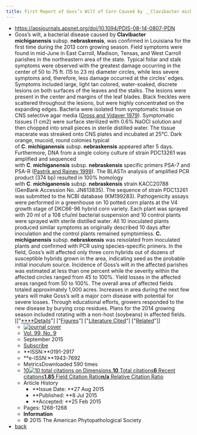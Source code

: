 ```yaml
---
title: First Report of Goss’s Wilt of Corn Caused by __Clavibacter michiganensis__ subsp. __nebraskensis__ in Louisiana
---
```


- https://apsjournals.apsnet.org/doi/10.1094/PDIS-08-14-0807-PDN
- Goss’s wilt, a bacterial disease caused by __Clavibacter michiganensis__ subsp. __nebraskensis__, was confirmed in Louisiana for the first time during the 2013 corn growing season. Field symptoms were found in mid-June in East Carroll, Madison, Tensas, and West Carroll parishes in the northeastern area of the state. Typical foliar and stalk symptoms were observed with the greatest damage occurring in the center of 50 to 75 ft. (15 to 23 m) diameter circles, while less severe symptoms and, therefore, less damage occurred at the circles’ edges. Symptoms included large, light tan colored, water-soaked, discrete lesions on both surfaces of the leaves and the stalks. The lesions were present in the center and margins of the leaf blades. Black freckles were scattered throughout the lesions, but were highly concentrated on the expanding edges. Bacteria were isolated from symptomatic tissue on CNS selective agar media ([Gross and Vidaver 1979](https://apsjournals.apsnet.org/doi/10.1094/PDIS-08-14-0807-PDN#b1)). Symptomatic tissues (1 cm2) were surface sterilized with 0.6% NaOCl solution and then chopped into small pieces in sterile distilled water. The tissue macerate was streaked onto CNS plates and incubated at 25°C. Dark orange, mucoid, round colonies typical of __C__. __michiganensis__ subsp. __nebraskensis__ appeared after 5 days. Furthermore, DNA from a single colony culture of strain PDC13261 was amplified and sequenced with __C__. __michiganensis__ subsp. __nebraskensis__ specific primers PSA-7 and PSA-R ([Pastrik and Rainey 1999](https://apsjournals.apsnet.org/doi/10.1094/PDIS-08-14-0807-PDN#b2)). The BLASTn analysis of amplified PCR product (374 bp) resulted in 100% homology with __C__. __michiganensis__ subsp. __nebraskensis__ strain KACC20788 (GenBank Accession No. JN613835). The sequence of strain PDC13261 was submitted to the NCBI database (KM199283). Pathogenicity assays were performed in a greenhouse on 10 potted corn plants at the V4 growth stage of DKC66-96 hybrid corn variety. Each plant was sprayed with 20 ml of a 108 cfu/ml bacterial suspension and 10 control plants were sprayed with sterile distilled water. All 10 inoculated plants produced similar symptoms as originally described 10 days after inoculation and the control plants remained symptomless. __C. michiganensis__ subsp. __nebraskensis__ was reisolated from inoculated plants and confirmed with PCR using species-specific primers. In the field, Goss’s wilt affected only three corn hybrids out of dozens of susceptible hybrids grown in the area, indicating seed as the probable initial inoculum source. Incidence of Goss’s wilt in the affected parishes was estimated at less than one percent while the severity within the affected circles ranged from 45 to 100%. Yield losses in the affected areas ranged from 50 to 100%. The overall area of affected fields totaled approximately 1,000 acres. Increases in area during the next few years will make Goss’s wilt a major corn disease with potential for severe losses. Through educational efforts, growers responded to the new disease by burying crop residues. Plans for the 2014 growing season included rotating with a non-host (soybeans) in affected fields.[["[****Details](https://apsjournals.apsnet.org/doi/10.1094/PDIS-08-14-0807-PDN#pane-pcw-details)"] ["[Figures](https://apsjournals.apsnet.org/doi/10.1094/PDIS-08-14-0807-PDN#pane-pcw-figures)"] ["[Literature Cited](https://apsjournals.apsnet.org/doi/10.1094/PDIS-08-14-0807-PDN#pane-pcw-references)"] ["[Related](https://apsjournals.apsnet.org/doi/10.1094/PDIS-08-14-0807-PDN#pane-pcw-related)"]]
	- [![journal cover](https://apsjournals.apsnet.org/na101/home/literatum/publisher/aps/journals/content/pdis/2015/pdis.2015.99.issue-9/pdis.2015.99.issue-9/20150827/pdis.2015.99.issue-9.cover.jpg)](https://apsjournals.apsnet.org/toc/pdis/99/9)
	- [Vol. 99, No. 9](https://apsjournals.apsnet.org/toc/pdis/99/9)
	- September 2015
	- [Subscribe](https://www.apsnet.org/apsstore/subscribe/)
	- **ISSN:**0191-2917
	- **e-ISSN:**1943-7692
	- MetricsDownloaded 590 times
	- [10![10 total citations on Dimensions.](https://badge.dimensions.ai/badge?count=10)**10** Total citations**6** Recent citations**1.85** Field Citation Ratio**n/a** Relative Citation Ratio](https://badge.dimensions.ai/details/doi/10.1094/PDIS-08-14-0807-PDN?domain=https://apsjournals.apsnet.org)
	- Article History
		- **Issue Date: **27 Aug 2015
		- **Published: **8 Jul 2015
		- **Accepted: **25 Feb 2015
	- Pages: 1268-1268
	- **Information**
	- © 2015 The American Phytopathological Society
- [back](https://apsjournals.apsnet.org/doi/10.1094/PDIS-08-14-0807-PDN#)